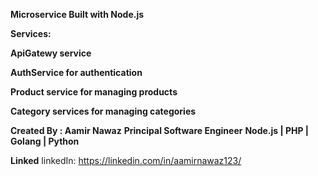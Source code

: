 **Microservice Built with Node.js**

**Services:**

**ApiGatewy service**

**AuthService for authentication**

**Product service for managing products**

**Category services for managing categories**

**Created By : Aamir Nawaz**
**Principal Software Engineer**
**Node.js | PHP | Golang | Python**

**Linked**
linkedIn: https://linkedin.com/in/aamirnawaz123/
